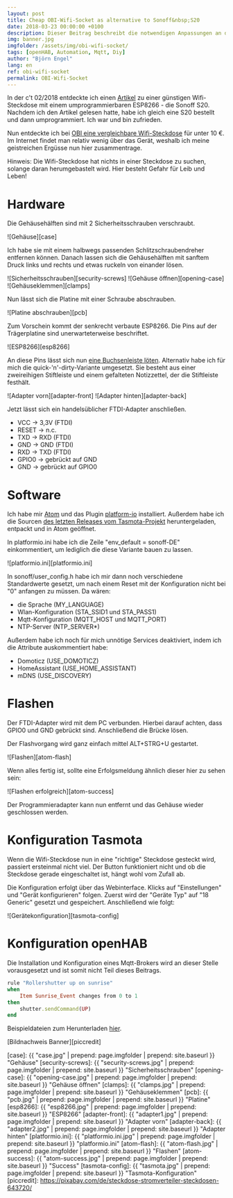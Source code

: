 ```yaml
---
layout: post
title: Cheap OBI-Wifi-Socket as alternative to Sonoff&nbsp;S20
date: 2018-03-23 00:00:00 +0100
description: Dieser Beitrag beschreibt die notwendigen Anpassungen an der preiswerten OBI-Wifi-Steckdose, um diese per Mqtt in die Hausautomation zu integrieren.
img: banner.jpg
imgfolder: /assets/img/obi-wifi-socket/
tags: [openHAB, Automation, Mqtt, Diy]
author: "Björn Engel"
lang: en
ref: obi-wifi-socket
permalink: OBI-Wifi-Socket
---
```

In der c't 02/2018 entdeckte ich einen [Artikel][ct-article] zu einer günstigen Wifi-Steckdose mit einem umprogrammierbaren ESP8266 - die Sonoff S20. Nachdem ich den Artikel gelesen hatte, habe ich gleich eine S20 bestellt und dann umprogrammiert. Ich war und bin zufrieden.

Nun entdeckte ich bei [OBI eine vergleichbare Wifi-Steckdose][obi-shop-socket] für unter 10 €. Im Internet findet man relativ wenig über das Gerät, weshalb ich meine geistreichen Ergüsse nun hier zusammentrage.

Hinweis: Die Wifi-Steckdose hat nichts in einer Steckdose zu suchen, solange daran herumgebastelt wird. Hier besteht Gefahr für Leib und Leben!

# Hardware
Die Gehäusehälften sind mit 2 Sicherheitsschrauben verschraubt. 

![Gehäuse][case]

Ich habe sie mit einem halbwegs passenden Schlitzschraubendreher entfernen können. Danach lassen sich die Gehäusehälften mit sanftem Druck links und rechts und etwas ruckeln von einander lösen.

![Sicherheitsschrauben][security-screws]
![Gehäuse öffnen][opening-case]
![Gehäuseklemmen][clamps]

Nun lässt sich die Platine mit einer Schraube abschrauben.

![Platine abschrauben][pcb]

Zum Vorschein kommt der senkrecht verbaute ESP8266. Die Pins auf der Trägerplatine sind unerwarteterweise beschriftet. 

![ESP8266][esp8266]

An diese Pins lässt sich nun [eine Buchsenleiste löten][tasmota-wiki-obi-socket]. Alternativ habe ich für mich die quick-'n'-dirty-Variante umgesetzt. Sie besteht aus einer zweireihigen Stiftleiste und einem gefalteten Notizzettel, der die Stiftleiste festhält.

![Adapter vorn][adapter-front]
![Adapter hinten][adapter-back]

Jetzt lässt sich ein handelsüblicher FTDI-Adapter anschließen.

* VCC -> 3,3V (FTDI)
* RESET -> n.c.
* TXD -> RXD (FTDI)
* GND -> GND (FTDI)
* RXD -> TXD (FTDI)
* GPIO0 -> gebrückt auf GND
* GND -> gebrückt auf GPIO0

# Software
Ich habe mir [Atom][atom] und das Plugin [platform-io][platform-io] installiert. Außerdem habe ich die Sourcen [des letzten Releases vom Tasmota-Projekt][tasmota-release] heruntergeladen, entpackt und in Atom geöffnet. 

In platformio.ini habe ich die Zeile "env_default = sonoff-DE" einkommentiert, um lediglich die diese Variante bauen zu lassen.

![platformio.ini][platformio.ini]

In sonoff/user_config.h habe ich mir dann noch verschiedene Standardwerte gesetzt, um nach einem Reset mit der Konfiguration nicht bei "0" anfangen zu müssen. Da wären:

* die Sprache (MY_LANGUAGE)
* Wlan-Konfiguration (STA_SSID1 und STA_PASS1)
* Mqtt-Konfiguration (MQTT_HOST und MQTT_PORT)
* NTP-Server (NTP_SERVER*)

Außerdem habe ich noch für mich unnötige Services deaktiviert, indem ich die Attribute auskommentiert habe:

* Domoticz (USE_DOMOTICZ)
* HomeAssistant (USE_HOME_ASSISTANT)
* mDNS (USE_DISCOVERY)

# Flashen
Der FTDI-Adapter wird mit dem PC verbunden. Hierbei darauf achten, dass GPIO0 und GND gebrückt sind. Anschließend die Brücke lösen.

Der Flashvorgang wird ganz einfach mittel ALT+STRG+U gestartet. 

![Flashen][atom-flash]

Wenn alles fertig ist, sollte eine Erfolgsmeldung ähnlich dieser hier zu sehen sein:

![Flashen erfolgreich][atom-success]

Der Programmieradapter kann nun entfernt und das Gehäuse wieder geschlossen werden.

# Konfiguration Tasmota

Wenn die Wifi-Steckdose nun in eine "richtige" Steckdose gesteckt wird, passiert ersteinmal nicht viel. Der Button funktioniert nicht und ob die Steckdose gerade eingeschaltet ist, hängt wohl vom Zufall ab.

Die Konfiguration erfolgt über das Webinterface. Klicks auf "Einstellungen" und "Gerät konfigurieren" folgen. Zuerst wird der "Geräte Typ" auf "18 Generic" gesetzt und gespeichert. Anschließend wie folgt:

![Gerätekonfiguration][tasmota-config]

# Konfiguration openHAB

Die Installation und Konfiguration eines Mqtt-Brokers wird an dieser Stelle vorausgesetzt und ist somit nicht Teil dieses Beitrags.

~~~ ruby
rule "Rollershutter up on sunrise"
when 
	Item Sunrise_Event changes from 0 to 1
then
	shutter.sendCommand(UP)
end
~~~

Beispieldateien zum Herunterladen [hier][download-mqtt-tasmota].

[Bildnachweis Banner][piccredit]

[ct-article]: https://www.heise.de/ct/ausgabe/2018-2-Steckdose-mit-eingebautem-ESP8266-mit-eigener-Firmware-betreiben-3929796.html
[obi-shop-socket]: https://www.obi.de/hausfunksteuerung/wifi-stecker-schuko/p/2291706
[tasmota-wiki-obi-socket]: https://github.com/arendst/Sonoff-Tasmota/wiki/Obi-Socket
[atom]: https://atom.io
[platform-io]: https://platformio.org/get-started/ide?install=atom
[tasmota-release]: https://github.com/arendst/Sonoff-Tasmota/releases
[download-mqtt-tasmota]: https://minhaskamal.github.io/DownGit/#/home?url=https://github.com/justcoke/smarthome-examples/trunk/master/TasmotaMqttSocket

[case]: {{ "case.jpg" | prepend: page.imgfolder | prepend: site.baseurl }} "Gehäuse"
[security-screws]: {{ "security-screws.jpg" | prepend: page.imgfolder | prepend: site.baseurl }} "Sicherheitsschrauben"
[opening-case]: {{ "opening-case.jpg" | prepend: page.imgfolder | prepend: site.baseurl }} "Gehäuse öffnen"
[clamps]: {{ "clamps.jpg" | prepend: page.imgfolder | prepend: site.baseurl }} "Gehäuseklemmen"
[pcb]: {{ "pcb.jpg" | prepend: page.imgfolder | prepend: site.baseurl }} "Platine"
[esp8266]: {{ "esp8266.jpg" | prepend: page.imgfolder | prepend: site.baseurl }} "ESP8266"
[adapter-front]: {{ "adapter1.jpg" | prepend: page.imgfolder | prepend: site.baseurl }} "Adapter vorn"
[adapter-back]: {{ "adapter2.jpg" | prepend: page.imgfolder | prepend: site.baseurl }} "Adapter hinten"
[platformio.ini]: {{ "platformio.ini.jpg" | prepend: page.imgfolder | prepend: site.baseurl }} "platformio.ini"
[atom-flash]: {{ "atom-flash.jpg" | prepend: page.imgfolder | prepend: site.baseurl }} "Flashen"
[atom-success]: {{ "atom-success.jpg" | prepend: page.imgfolder | prepend: site.baseurl }} "Success"
[tasmota-config]: {{ "tasmota.jpg" | prepend: page.imgfolder | prepend: site.baseurl }} "Tasmota-Konfiguration"
[piccredit]: https://pixabay.com/de/steckdose-stromverteiler-steckdosen-643720/
